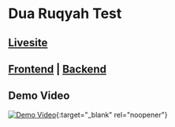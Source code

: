 # Dua Ruqyah Test

## [Livesite](https://dua-ruqyah-test.vercel.app/)

## [Frontend](https://github.com/aushamim/Dua-Ruqyah-Test/tree/main/dua-ruqyah-test-frontend) | [Backend](https://github.com/aushamim/Dua-Ruqyah-Test/tree/main/dua-ruqyah-test-backend)

## Demo Video
[![Demo Video](https://github.com/aushamim/Dua-Ruqyah-Test/assets/79254587/4c75fe14-91a7-4b04-a866-3c2c77be422d)](https://youtu.be/pJjuU8DR7ik){:target="_blank" rel="noopener"}
